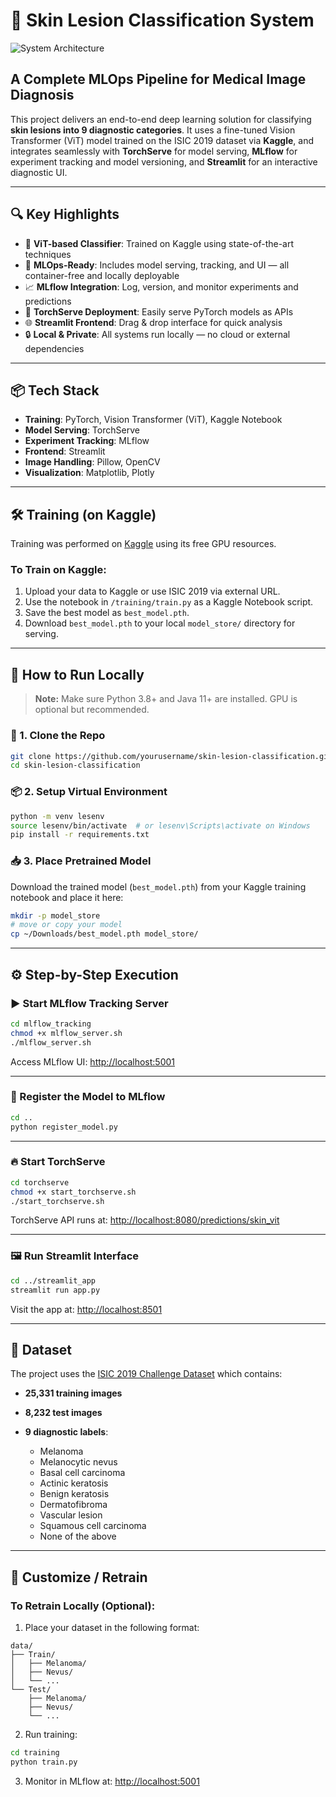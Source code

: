 
# 🧠 Skin Lesion Classification System

![System Architecture](https://i.imgur.com/mXb3FlU.png)

## A Complete MLOps Pipeline for Medical Image Diagnosis

This project delivers an end-to-end deep learning solution for classifying **skin lesions into 9 diagnostic categories**. It uses a fine-tuned Vision Transformer (ViT) model trained on the ISIC 2019 dataset via **Kaggle**, and integrates seamlessly with **TorchServe** for model serving, **MLflow** for experiment tracking and model versioning, and **Streamlit** for an interactive diagnostic UI.

---

## 🔍 Key Highlights

* 🧠 **ViT-based Classifier**: Trained on Kaggle using state-of-the-art techniques
* 🔁 **MLOps-Ready**: Includes model serving, tracking, and UI — all container-free and locally deployable
* 📈 **MLflow Integration**: Log, version, and monitor experiments and predictions
* 🚀 **TorchServe Deployment**: Easily serve PyTorch models as APIs
* 🌐 **Streamlit Frontend**: Drag & drop interface for quick analysis
* 🔒 **Local & Private**: All systems run locally — no cloud or external dependencies

---

## 📦 Tech Stack

* **Training**: PyTorch, Vision Transformer (ViT), Kaggle Notebook
* **Model Serving**: TorchServe
* **Experiment Tracking**: MLflow
* **Frontend**: Streamlit
* **Image Handling**: Pillow, OpenCV
* **Visualization**: Matplotlib, Plotly

---

## 🛠️ Training (on Kaggle)

Training was performed on [Kaggle](https://www.kaggle.com/) using its free GPU resources.

### To Train on Kaggle:

1. Upload your data to Kaggle or use ISIC 2019 via external URL.
2. Use the notebook in `/training/train.py` as a Kaggle Notebook script.
3. Save the best model as `best_model.pth`.
4. Download `best_model.pth` to your local `model_store/` directory for serving.

---

## 🚀 How to Run Locally

> **Note:** Make sure Python 3.8+ and Java 11+ are installed. GPU is optional but recommended.

### 🧩 1. Clone the Repo

```bash
git clone https://github.com/yourusername/skin-lesion-classification.git
cd skin-lesion-classification
```

### 📦 2. Setup Virtual Environment

```bash
python -m venv lesenv
source lesenv/bin/activate  # or lesenv\Scripts\activate on Windows
pip install -r requirements.txt
```

### 📥 3. Place Pretrained Model

Download the trained model (`best_model.pth`) from your Kaggle training notebook and place it here:

```bash
mkdir -p model_store
# move or copy your model
cp ~/Downloads/best_model.pth model_store/
```

---

## ⚙️ Step-by-Step Execution

### ▶️ Start MLflow Tracking Server

```bash
cd mlflow_tracking
chmod +x mlflow_server.sh
./mlflow_server.sh
```

Access MLflow UI: [http://localhost:5001](http://localhost:5001)

---

### 📌 Register the Model to MLflow

```bash
cd ..
python register_model.py
```

---

### 🔥 Start TorchServe

```bash
cd torchserve
chmod +x start_torchserve.sh
./start_torchserve.sh
```

TorchServe API runs at: [http://localhost:8080/predictions/skin\_vit](http://localhost:8080/predictions/skin_vit)

---

### 🖼️ Run Streamlit Interface

```bash
cd ../streamlit_app
streamlit run app.py
```

Visit the app at: [http://localhost:8501](http://localhost:8501)

---


## 🧬 Dataset

The project uses the [ISIC 2019 Challenge Dataset](https://challenge.isic-archive.com/data/) which contains:

* **25,331 training images**
* **8,232 test images**
* **9 diagnostic labels**:

  * Melanoma
  * Melanocytic nevus
  * Basal cell carcinoma
  * Actinic keratosis
  * Benign keratosis
  * Dermatofibroma
  * Vascular lesion
  * Squamous cell carcinoma
  * None of the above

---

## 🔧 Customize / Retrain

### To Retrain Locally (Optional):

1. Place your dataset in the following format:

```
data/
├── Train/
│   ├── Melanoma/
│   ├── Nevus/
│   └── ...
└── Test/
    ├── Melanoma/
    ├── Nevus/
    └── ...
```

2. Run training:

```bash
cd training
python train.py
```

3. Monitor in MLflow at: [http://localhost:5001](http://localhost:5001)


